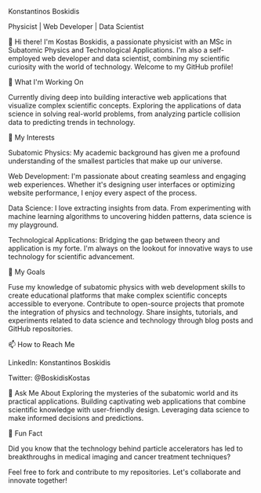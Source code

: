 Konstantinos Boskidis

Physicist | Web Developer | Data Scientist

👋 Hi there! I'm Kostas Boskidis, a passionate physicist with an MSc in Subatomic Physics and Technological Applications. I'm also a self-employed web developer and data scientist, combining my scientific curiosity with the world of technology. Welcome to my GitHub profile!

🔭 What I'm Working On

Currently diving deep into building interactive web applications that visualize complex scientific concepts. Exploring the applications of data science in solving real-world problems, from analyzing particle collision data to predicting trends in technology.

🌱 My Interests

Subatomic Physics: My academic background has given me a profound understanding of the smallest particles that make up our universe.

Web Development: I'm passionate about creating seamless and engaging web experiences. Whether it's designing user interfaces or optimizing website performance, I enjoy every aspect of the process.

Data Science: I love extracting insights from data. From experimenting with machine learning algorithms to uncovering hidden patterns, data science is my playground.

Technological Applications: Bridging the gap between theory and application is my forte. I'm always on the lookout for innovative ways to use technology for scientific advancement.

🚀 My Goals

Fuse my knowledge of subatomic physics with web development skills to create educational platforms that make complex scientific concepts accessible to everyone. Contribute to open-source projects that promote the integration of physics and technology. Share insights, tutorials, and experiments related to data science and technology through blog posts and GitHub repositories.

📫 How to Reach Me

LinkedIn: Konstantinos Boskidis

Twitter: @BoskidisKostas

💬 Ask Me About Exploring the mysteries of the subatomic world and its practical applications. Building captivating web applications that combine scientific knowledge with user-friendly design. Leveraging data science to make informed decisions and predictions.

🧪 Fun Fact

Did you know that the technology behind particle accelerators has led to breakthroughs in medical imaging and cancer treatment techniques?

Feel free to fork and contribute to my repositories. Let's collaborate and innovate together!
<!---
boskidisanalysis/boskidisanalysis is a ✨ special ✨ repository because its `README.md` (this file) appears on your GitHub profile.
You can click the Preview link to take a look at your changes.
--->
